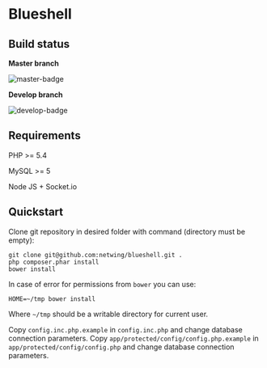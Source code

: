 Blueshell
=========

Build status
------------

**Master branch** 

![master-badge](https://circleci.com/gh/netwing/blueshell/tree/master.png?circle-token=388880fe02f1c2ede00e3743f7be13691cd5f908)

**Develop branch** 

![develop-badge](https://circleci.com/gh/netwing/blueshell/tree/develop.png?circle-token=388880fe02f1c2ede00e3743f7be13691cd5f908)

Requirements
------------

PHP >= 5.4

MySQL >= 5

Node JS + Socket.io

Quickstart
----------

Clone git repository in desired folder with command (directory must be empty):

    git clone git@github.com:netwing/blueshell.git .
    php composer.phar install
    bower install

In case of error for permissions from `bower` you can use:

    HOME=~/tmp bower install

Where `~/tmp` should be a writable directory for current user.

Copy `config.inc.php.example` in `config.inc.php` and change database connection parameters.
Copy `app/protected/config/config.php.example` in `app/protected/config/config.php` and change database connection parameters.

